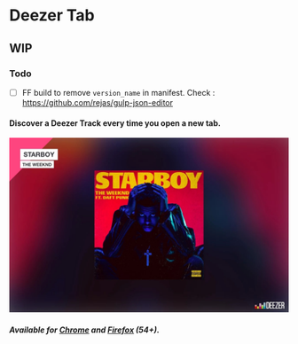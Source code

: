 # Deezer Tab
## WIP
### Todo
- [ ] FF build to remove `version_name` in manifest. Check : https://github.com/rejas/gulp-json-editor
#### Discover a Deezer Track every time you open a new tab.
![Deezer Tab Preview](README.jpg)
##### Available for [Chrome](https://chrome.google.com/webstore/detail/deezer-tab/meiclleccmfmheoplgelombebilpndea) and [Firefox](https://addons.mozilla.org/fr/firefox/addon/deezer-tab/) (54+).